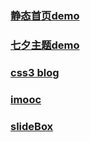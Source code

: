 ### [静态首页demo](https://githdu.github.io/Project/demo/)

### [七夕主题demo](https://githdu.github.io/Project/%E4%B8%83%E5%A4%95demo/)

### [css3 blog](https://githdu.github.io/Project/css3blog/)

### [imooc](https://githdu.github.io/Project/imooc/)

### [slideBox](https://githdu.github.io/Project/slideBox-demo/)